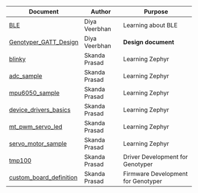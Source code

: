 | Document | Author | Purpose |
| --- | --- | --- |
| [BLE](./BLE.pdf) | Diya Veerbhan | Learning about BLE |
| [Genotyper_GATT_Design](./Genotyper_GATT_Design.pdf) | Diya Veerbhan | **Design document** |
| [blinky](./blinky.pdf) | Skanda Prasad | Learning Zephyr |
| [adc_sample](./adc_sample.pdf) | Skanda Prasad | Learning Zephyr |
| [mpu6050_sample](./mpu6050_sample.pdf) | Skanda Prasad | Learning Zephyr |
| [device_drivers_basics](./device_drivers_basics.pdf) | Skanda Prasad | Learning Zephyr |
| [mt_pwm_servo_led](./mt_pwm_servo_led.pdf) | Skanda Prasad | Learning Zephyr |
| [servo_motor_sample](./servo_motor_sample.pdf) | Skanda Prasad | Learning Zephyr |
| [tmp100](./tmp100.pdf) | Skanda Prasad | Driver Development for Genotyper |
| [custom_board_definition](./custom_board_definition.pdf) | Skanda Prasad | Firmware Development for Genotyper |
